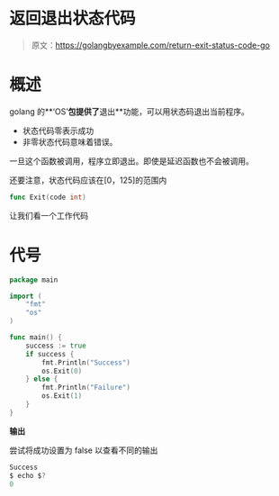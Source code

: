 # 返回退出状态代码

> 原文：<https://golangbyexample.com/return-exit-status-code-go>

# **概述**

golang 的**‘OS’**包提供了**退出**功能，可以用状态码退出当前程序。

*   状态代码零表示成功
*   非零状态代码意味着错误。

一旦这个函数被调用，程序立即退出。即使是延迟函数也不会被调用。

还要注意，状态代码应该在[0，125]的范围内

```go
func Exit(code int)
```

让我们看一个工作代码

# **代号**

```go
package main

import (
    "fmt"
    "os"
)

func main() {
    success := true
    if success {
        fmt.Println("Success")
        os.Exit(0)
    } else {
        fmt.Println("Failure")
        os.Exit(1)
    }
}
```

**输出**

尝试将成功设置为 false 以查看不同的输出

```go
Success
$ echo $?
0
```